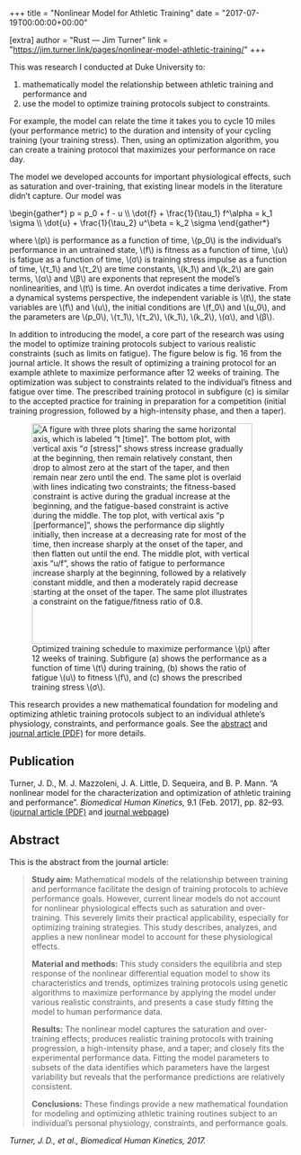 +++
title = "Nonlinear Model for Athletic Training"
date = "2017-07-19T00:00:00+00:00"

[extra]
author = "Rust — Jim Turner"
link = "https://jim.turner.link/pages/nonlinear-model-athletic-training/"
+++
<p>This was research I conducted at Duke University to:</p>

<ol>
<li>mathematically model the relationship between athletic training and
performance and</li>
<li>use the model to optimize training protocols subject to constraints.</li>
</ol>

<p>For example, the model can relate the time it takes you to cycle 10 miles (your
performance metric) to the duration and intensity of your cycling training
(your training stress). Then, using an optimization algorithm, you can create a
training protocol that maximizes your performance on race day.</p>

<p>The model we developed accounts for important physiological effects, such as
saturation and over-training, that existing linear models in the literature
didn’t capture. Our model was</p>

<div>
\begin{gather*}
  p = p_0 + f - u \\
  \dot{f} + \frac{1}{\tau_1} f^\alpha = k_1 \sigma \\
  \dot{u} + \frac{1}{\tau_2} u^\beta = k_2 \sigma
\end{gather*}
</div>

<p>where \(p\) is performance as a function of time, \(p_0\) is the
individual’s performance in an untrained state, \(f\) is fitness as a
function of time, \(u\) is fatigue as a function of time, \(σ\) is training
stress impulse as a function of time, \(τ_1\) and \(τ_2\) are time
constants, \(k_1\) and \(k_2\) are gain terms, \(α\) and \(β\) are
exponents that represent the model’s nonlinearities, and \(t\) is time. An
overdot indicates a time derivative. From a dynamical systems perspective, the
independent variable is
<span class="nobreak">\(t\),</span>
the state variables are \(f\) and
<span class="nobreak">\(u\),</span>
the initial conditions are \(f_0\) and
<span class="nobreak">\(u_0\),</span>
and the parameters are
<span class="nobreak">\(p_0\),</span>
<span class="nobreak">\(τ_1\),</span>
<span class="nobreak">\(τ_2\),</span>
<span class="nobreak">\(k_1\),</span>
<span class="nobreak">\(k_2\),</span>
<span class="nobreak">\(α\),</span>
and
<span class="nobreak">\(β\).</span></p>

<p>In addition to introducing the model, a core part of the research was using the
model to optimize training protocols subject to various realistic constraints
(such as limits on fatigue). The figure below is fig. 16 from the journal
article. It shows the result of optimizing a training protocol for an example
athlete to maximize performance after 12 weeks of training. The optimization
was subject to constraints related to the individual’s fitness and fatigue over
time. The prescribed training protocol in subfigure (c) is similar to the
accepted practice for training in preparation for a competition (initial
training progression, followed by a high-intensity phase, and then a taper).</p>

<figure>
    <img src="https://jim.turner.link/media/BHK-2017-0013_fig16.svg" style="width:28em"
    alt="A figure with three plots sharing the same horizontal axis, which is labeled “t [time]”. The bottom plot, with vertical axis “σ [stress]” shows stress increase gradually at the beginning, then remain relatively constant, then drop to almost zero at the start of the taper, and then remain near zero until the end. The same plot is overlaid with lines indicating two constraints; the fitness-based constraint is active during the gradual increase at the beginning, and the fatigue-based constraint is active during the middle. The top plot, with vertical axis “p [performance]”, shows the performance dip slightly initially, then increase at a decreasing rate for most of the time, then increase sharply at the onset of the taper, and then flatten out until the end. The middle plot, with vertical axis “u/f”, shows the ratio of fatigue to performance increase sharply at the beginning, followed by a relatively constant middle, and then a moderately rapid decrease starting at the onset of the taper. The same plot illustrates a constraint on the fatigue/fitness ratio of 0.8.">
    <figcaption>
    Optimized training schedule to maximize performance \(p\) after 12 weeks of
    training. Subfigure (a) shows the performance as a function of time \(t\)
    during training, (b) shows the ratio of fatigue \(u\) to fitness \(f\), and
    (c) shows the prescribed training stress \(σ\).
    </figcaption>
</figure>

<p>This research provides a new mathematical foundation for modeling and
optimizing athletic training protocols subject to an individual athlete’s
physiology, constraints, and performance goals. See the <a href="#abstract">abstract</a>
and <a href="https://jim.turner.link/downloads/BHK-2017-0013.pdf">journal article (PDF)</a> for more details.</p>

<h2 id="publication">Publication</h2>

<p>Turner, J. D., M. J. Mazzoleni, J. A. Little, D. Sequeira, and B. P. Mann. “A
nonlinear model for the characterization and optimization of athletic training
and performance”. <em>Biomedical Human Kinetics,</em> 9.1 (Feb. 2017), pp. 82–93.
(<a href="https://jim.turner.link/downloads/BHK-2017-0013.pdf">journal article (PDF)</a> and <a href="http://dx.doi.org/10.1515/bhk-2017-0013">journal
webpage</a>)</p>

<h2 id="abstract">Abstract</h2>

<p>This is the abstract from the journal article:</p>

<blockquote>
<p><strong>Study aim:</strong> Mathematical models of the relationship between training and
performance facilitate the design of training protocols to achieve
performance goals. However, current linear models do not account for
nonlinear physiological effects such as saturation and over-training. This
severely limits their practical applicability, especially for optimizing
training strategies. This study describes, analyzes, and applies a new
nonlinear model to account for these physiological effects.</p>

<p><strong>Material and methods:</strong> This study considers the equilibria and step
response of the nonlinear differential equation model to show its
characteristics and trends, optimizes training protocols using genetic
algorithms to maximize performance by applying the model under various
realistic constraints, and presents a case study fitting the model to human
performance data.</p>

<p><strong>Results:</strong> The nonlinear model captures the saturation and over-training effects;
produces realistic training protocols with training progression, a
high-intensity phase, and a taper; and closely fits the experimental
performance data. Fitting the model parameters to subsets of the data
identifies which parameters have the largest variability but reveals that the
performance predictions are relatively consistent.</p>

<p><strong>Conclusions:</strong> These findings provide a new mathematical foundation for
modeling and optimizing athletic training routines subject to an individual’s
personal physiology, constraints, and performance goals.</p>
</blockquote>

<p><cite>Turner, J. D., et al., Biomedical Human Kinetics, 2017.</cite></p>